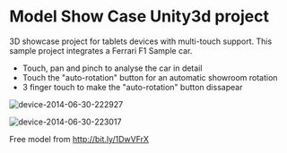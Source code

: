 Model Show Case Unity3d project
=============

3D showcase project for tablets devices with multi-touch support. This sample project integrates a Ferrari F1 Sample car.

* Touch, pan and pinch to analyse the car in detail
* Touch the "auto-rotation" button for an automatic showroom rotation
* 3 finger touch to make the "auto-rotation" button dissapear

![device-2014-06-30-222927](https://cloud.githubusercontent.com/assets/151973/3435683/1ba7ec18-0098-11e4-915d-fcf498d891d1.jpg)

![device-2014-06-30-223017](https://cloud.githubusercontent.com/assets/151973/3435682/1ba64fd4-0098-11e4-9dd8-da67a7f3b9ae.jpg)

Free model from http://bit.ly/1DwVFrX
